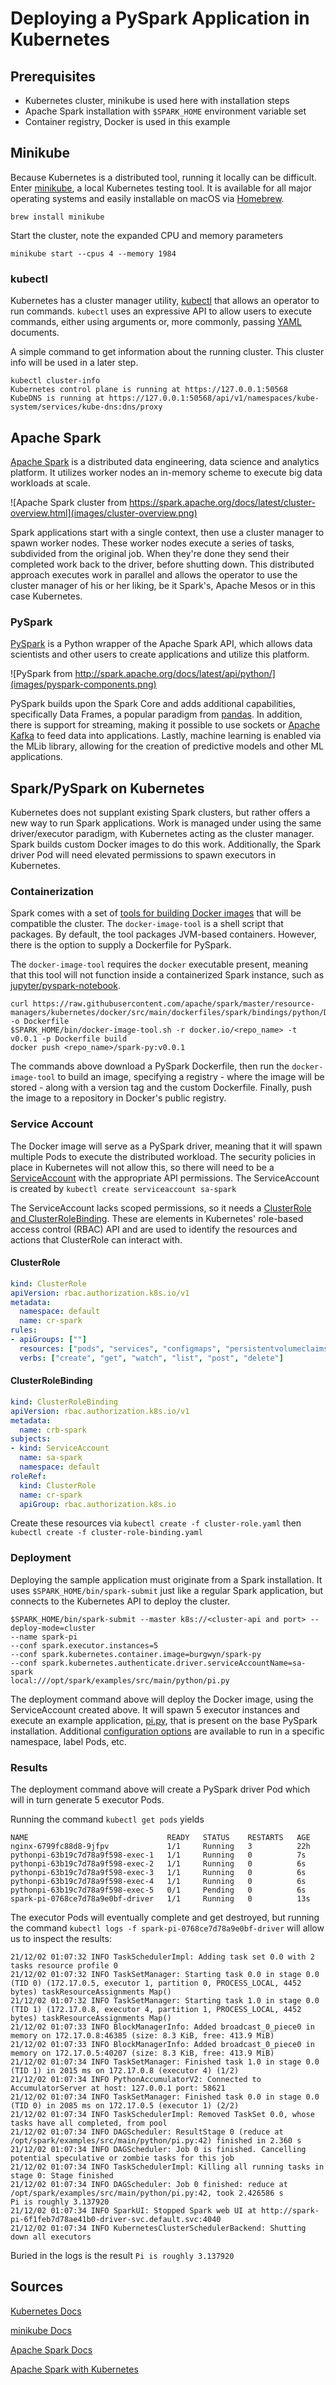 # Deploying a PySpark Application in Kubernetes

## Prerequisites

- Kubernetes cluster, minikube is used here with installation steps
- Apache Spark installation with `$SPARK_HOME` environment variable set
- Container registry, Docker is used in this example 

## Minikube

Because Kubernetes is a distributed tool, running it locally can be difficult. Enter [minikube](https://minikube.sigs.k8s.io/docs/start/), a local Kubernetes testing tool. It is available for all major operating systems and easily installable on macOS via [Homebrew](https://brew.sh/).

```
brew install minikube
```

Start the cluster, note the expanded CPU and memory parameters
```
minikube start --cpus 4 --memory 1984
```

### kubectl

Kubernetes has a cluster manager utility, [kubectl](https://kubernetes.io/docs/reference/kubectl/kubectl/) that allows an operator to run commands. `kubectl` uses an expressive API to allow users to execute commands, either using arguments or, more commonly, passing [YAML](https://yaml.org/) documents.

A simple command to get information about the running cluster. This cluster info will be used in a later step.

```
kubectl cluster-info
Kubernetes control plane is running at https://127.0.0.1:50568
KubeDNS is running at https://127.0.0.1:50568/api/v1/namespaces/kube-system/services/kube-dns:dns/proxy
```

## Apache Spark

[Apache Spark](https://spark.apache.org/) is a distributed data engineering, data science and analytics platform. It utilizes worker nodes an in-memory scheme to execute big data workloads at scale.

![Apache Spark cluster from https://spark.apache.org/docs/latest/cluster-overview.html](images/cluster-overview.png)

Spark applications start with a single context, then use a cluster manager to spawn worker nodes. These worker nodes execute a series of tasks, subdivided from the original job. When they're done they send their completed work back to the driver, before shutting down. This distributed approach executes work in parallel and allows the operator to use the cluster manager of his or her liking, be it Spark's, Apache Mesos or in this case Kubernetes.

### PySpark

[PySpark](http://spark.apache.org/docs/latest/api/python/) is a Python wrapper of the Apache Spark API, which allows data scientists and other users to create applications and utilize this platform. 

![PySpark from http://spark.apache.org/docs/latest/api/python/](images/pyspark-components.png)

PySpark builds upon the Spark Core and adds additional capabilities, specifically Data Frames, a popular paradigm from [pandas](https://pandas.pydata.org/). In addition, there is support for streaming, making it possible to use sockets or [Apache Kafka](https://kafka.apache.org/) to feed data into applications. Lastly, machine learning is enabled via the MLib library, allowing for the creation of predictive models and other ML applications.

## Spark/PySpark on Kubernetes

Kubernetes does not supplant existing Spark clusters, but rather offers a new way to run Spark applications. Work is managed under using the same driver/executor paradigm, with Kubernetes acting as the cluster manager. Spark builds custom Docker images to do this work. Additionally, the Spark driver Pod will need elevated permissions to spawn executors in Kubernetes.

### Containerization

Spark comes with a set of [tools for building Docker images](https://spark.apache.org/docs/latest/running-on-kubernetes.html#docker-images) that will be compatible the cluster. The `docker-image-tool` is a shell script that packages. By default, the tool packages JVM-based containers. However, there is the option to supply a Dockerfile for PySpark.

The `docker-image-tool` requires the `docker` executable present, meaning that this tool will not function inside a containerized Spark instance, such as [jupyter/pyspark-notebook](https://hub.docker.com/r/jupyter/pyspark-notebook).

```
curl https://raw.githubusercontent.com/apache/spark/master/resource-managers/kubernetes/docker/src/main/dockerfiles/spark/bindings/python/Dockerfile -o Dockerfile
$SPARK_HOME/bin/docker-image-tool.sh -r docker.io/<repo_name> -t v0.0.1 -p Dockerfile build
docker push <repo_name>/spark-py:v0.0.1
```

The commands above download a PySpark Dockerfile, then run the `docker-image-tool` to build an image, specifying a registry - where the image will be stored - along with a version tag and the custom Dockerfile. Finally, push the image to a repository in Docker's public registry.

### Service Account

The Docker image will serve as a PySpark driver, meaning that it will spawn multiple Pods to execute the distributed workload. The security policies in place in Kubernetes will not allow this, so there will need to be a [ServiceAccount](https://kubernetes.io/docs/tasks/configure-pod-container/configure-service-account/) with the appropriate API permissions. The ServiceAccount is created by `kubectl create serviceaccount sa-spark`

The ServiceAccount lacks scoped permissions, so it needs a [ClusterRole and ClusterRoleBinding](https://kubernetes.io/docs/reference/access-authn-authz/rbac/). These are elements in Kubernetes' role-based access control (RBAC) API and are used to identify the resources and actions that ClusterRole can interact with.

#### ClusterRole

```yaml
kind: ClusterRole
apiVersion: rbac.authorization.k8s.io/v1
metadata:
  namespace: default
  name: cr-spark
rules:
- apiGroups: [""]
  resources: ["pods", "services", "configmaps", "persistentvolumeclaims"]
  verbs: ["create", "get", "watch", "list", "post", "delete"]
```

#### ClusterRoleBinding

```yaml
kind: ClusterRoleBinding
apiVersion: rbac.authorization.k8s.io/v1
metadata:
  name: crb-spark
subjects:
- kind: ServiceAccount
  name: sa-spark
  namespace: default
roleRef:
  kind: ClusterRole
  name: cr-spark
  apiGroup: rbac.authorization.k8s.io
```

Create these resources via `kubectl create -f cluster-role.yaml` then `kubectl create -f cluster-role-binding.yaml`

### Deployment

Deploying the sample application must originate from a Spark installation. It uses `$SPARK_HOME/bin/spark-submit` just like a regular Spark application, but connects to the Kubernetes API to deploy the cluster.

```shell
$SPARK_HOME/bin/spark-submit --master k8s://<cluster-api and port> --deploy-mode=cluster 
--name spark-pi 
--conf spark.executor.instances=5 
--conf spark.kubernetes.container.image=burgwyn/spark-py
--conf spark.kubernetes.authenticate.driver.serviceAccountName=sa-spark 
local:///opt/spark/examples/src/main/python/pi.py
```

The deployment command above will deploy the Docker image, using the ServiceAccount created above. It will spawn 5 executor instances and execute an example application, [pi.py](https://raw.githubusercontent.com/apache/spark/master/examples/src/main/python/pi.py), that is present on the base PySpark installation. Additional [configuration options](https://spark.apache.org/docs/latest/running-on-kubernetes.html#configuration) are available to run in a specific namespace, label Pods, etc.

### Results

The deployment command above will create a PySpark driver Pod which will in turn generate 5 executor Pods.

Running the command `kubectl get pods` yields

```shell
NAME                               READY   STATUS    RESTARTS   AGE
nginx-6799fc88d8-9jfpv             1/1     Running   3          22h
pythonpi-63b19c7d78a9f598-exec-1   1/1     Running   0          7s
pythonpi-63b19c7d78a9f598-exec-2   1/1     Running   0          6s
pythonpi-63b19c7d78a9f598-exec-3   1/1     Running   0          6s
pythonpi-63b19c7d78a9f598-exec-4   1/1     Running   0          6s
pythonpi-63b19c7d78a9f598-exec-5   0/1     Pending   0          6s
spark-pi-0768ce7d78a9e0bf-driver   1/1     Running   0          13s
```

The executor Pods will eventually complete and get destroyed, but running the command `kubectl logs -f spark-pi-0768ce7d78a9e0bf-driver` will allow us to inspect the results:

```shell
21/12/02 01:07:32 INFO TaskSchedulerImpl: Adding task set 0.0 with 2 tasks resource profile 0
21/12/02 01:07:32 INFO TaskSetManager: Starting task 0.0 in stage 0.0 (TID 0) (172.17.0.5, executor 1, partition 0, PROCESS_LOCAL, 4452 bytes) taskResourceAssignments Map()
21/12/02 01:07:32 INFO TaskSetManager: Starting task 1.0 in stage 0.0 (TID 1) (172.17.0.8, executor 4, partition 1, PROCESS_LOCAL, 4452 bytes) taskResourceAssignments Map()
21/12/02 01:07:33 INFO BlockManagerInfo: Added broadcast_0_piece0 in memory on 172.17.0.8:46385 (size: 8.3 KiB, free: 413.9 MiB)
21/12/02 01:07:33 INFO BlockManagerInfo: Added broadcast_0_piece0 in memory on 172.17.0.5:40207 (size: 8.3 KiB, free: 413.9 MiB)
21/12/02 01:07:34 INFO TaskSetManager: Finished task 1.0 in stage 0.0 (TID 1) in 2015 ms on 172.17.0.8 (executor 4) (1/2)
21/12/02 01:07:34 INFO PythonAccumulatorV2: Connected to AccumulatorServer at host: 127.0.0.1 port: 58621
21/12/02 01:07:34 INFO TaskSetManager: Finished task 0.0 in stage 0.0 (TID 0) in 2085 ms on 172.17.0.5 (executor 1) (2/2)
21/12/02 01:07:34 INFO TaskSchedulerImpl: Removed TaskSet 0.0, whose tasks have all completed, from pool 
21/12/02 01:07:34 INFO DAGScheduler: ResultStage 0 (reduce at /opt/spark/examples/src/main/python/pi.py:42) finished in 2.360 s
21/12/02 01:07:34 INFO DAGScheduler: Job 0 is finished. Cancelling potential speculative or zombie tasks for this job
21/12/02 01:07:34 INFO TaskSchedulerImpl: Killing all running tasks in stage 0: Stage finished
21/12/02 01:07:34 INFO DAGScheduler: Job 0 finished: reduce at /opt/spark/examples/src/main/python/pi.py:42, took 2.426586 s
Pi is roughly 3.137920
21/12/02 01:07:34 INFO SparkUI: Stopped Spark web UI at http://spark-pi-6f1feb7d78ae41b0-driver-svc.default.svc:4040
21/12/02 01:07:34 INFO KubernetesClusterSchedulerBackend: Shutting down all executors
```

Buried in the logs is the result `Pi is roughly 3.137920`

## Sources

[Kubernetes Docs](https://kubernetes.io/docs/)

[minikube Docs](https://minikube.sigs.k8s.io/docs/)

[Apache Spark Docs](https://spark.apache.org/docs/l)

[Apache Spark with Kubernetes](https://spark.apache.org/docs/latest/running-on-kubernetes.html)
